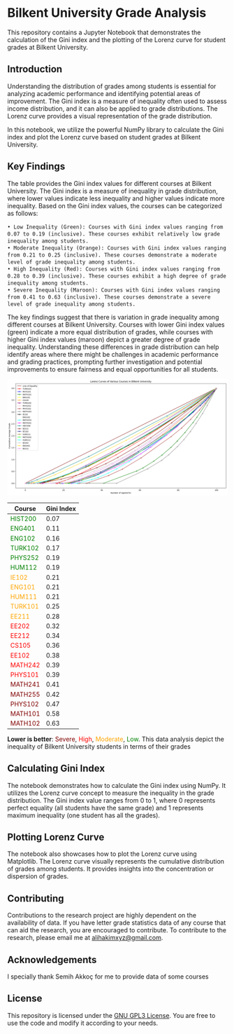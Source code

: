 # Bilkent University Grade Analysis

This repository contains a Jupyter Notebook that demonstrates the calculation of the Gini index and the plotting of the Lorenz curve for student grades at Bilkent University.

## Introduction
Understanding the distribution of grades among students is essential for analyzing academic performance and identifying potential areas of improvement. The Gini index is a measure of inequality often used to assess income distribution, and it can also be applied to grade distributions. The Lorenz curve provides a visual representation of the grade distribution.

In this notebook, we utilize the powerful NumPy library to calculate the Gini index and plot the Lorenz curve based on student grades at Bilkent University.

## Key Findings

The table provides the Gini index values for different courses at Bilkent University. The Gini index is a measure of inequality in grade distribution, where lower values indicate less inequality and higher values indicate more inequality.
Based on the Gini index values, the courses can be categorized as follows:

    • Low Inequality (Green): Courses with Gini index values ranging from 0.07 to 0.19 (inclusive). These courses exhibit relatively low grade inequality among students. 
    • Moderate Inequality (Orange): Courses with Gini index values ranging from 0.21 to 0.25 (inclusive). These courses demonstrate a moderate level of grade inequality among students.
    • High Inequality (Red): Courses with Gini index values ranging from 0.28 to 0.39 (inclusive). These courses exhibit a high degree of grade inequality among students.
    • Severe Inequality (Maroon): Courses with Gini index values ranging from 0.41 to 0.63 (inclusive). These courses demonstrate a severe level of grade inequality among students.
The key findings suggest that there is variation in grade inequality among different courses at Bilkent University. Courses with lower Gini index values (green) indicate a more equal distribution of grades, while courses with higher Gini index values (maroon) depict a greater degree of grade inequality.
Understanding these differences in grade distribution can help identify areas where there might be challenges in academic performance and grading practices, prompting further investigation and potential improvements to ensure fairness and equal opportunities for all students.

![](https://github.com/alihakimtaskiran/InequalityOfGrades/blob/main/All.png?raw=true)


|Course|Gini Index|
|---|---|
|<font color="green">HIST200</font>|0.07|
|<font color="green">ENG401</font>|0.11|
|<font color="green">ENG102</font>|0.16|
|<font color="green">TURK102</font>|0.17|
|<font color="green">PHYS252</font>|0.19|
|<font color="green">HUM112</font>|0.19|
|<font color="orange">IE102</font>|0.21|
|<font color="orange">ENG101</font>|0.21|
|<font color="orange">HUM111</font>|0.21|
|<font color="orange">TURK101</font>|0.25|
|<font color="orange">EE211</font>|0.28|
|<font color="red">EE202</font>|0.32|
|<font color="red">EE212</font>|0.34|
|<font color="red">CS105</font>|0.36|
|<font color="red">EE102</font>|0.38|
|<font color="red">MATH242</font>|0.39|
|<font color="red">PHYS101</font>|0.39|
|<font color="maroon">MATH241</font>|0.41|
|<font color="maroon">MATH255</font>|0.42|
|<font color="maroon">PHYS102</font>|0.47|
|<font color="maroon">MATH101</font>|0.58|
|<font color="maroon">MATH102</font>|0.63|
**Lower is better**: <font color="maroon">Severe</font>, <font color="red">High</font>, <font color="orange">Moderate</font>, <font color="green">Low</font>.
 This data analysis depict the inequality of Bilkent University students in terms of their grades
 

## Calculating Gini Index
The notebook demonstrates how to calculate the Gini index using NumPy. It utilizes the Lorenz curve concept to measure the inequality in the grade distribution. The Gini index value ranges from 0 to 1, where 0 represents perfect equality (all students have the same grade) and 1 represents maximum inequality (one student has all the grades).

## Plotting Lorenz Curve
The notebook also showcases how to plot the Lorenz curve using Matplotlib. The Lorenz curve visually represents the cumulative distribution of grades among students. It provides insights into the concentration or dispersion of grades.

## Contributing
Contributions to the research project are highly dependent on the availability of data. If you have letter grade statistics data of any course that can aid the research, you are encouraged to contribute.
To contribute to the research, please email me at alihakimxyz@gmail.com.

## Acknowledgements
I specially thank Semih Akkoç for me to provide data of some courses
## License
This repository is licensed under the [GNU GPL3 License](LICENSE). You are free to use the code and modify it according to your needs.
